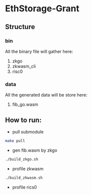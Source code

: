 # EthStorage-Grant


## Structure

### bin
All the binary file will gather here:
1. zkgo
2. zkwasm_cli
3. risc0

### data
All the generated data will be store here:
1. fib_go.wasm


## How to run:
* pull submodule
```bash
make pull
```

* gen fib.wasm by zkgo
```bash
./build_zkgo.sh
```

* profile zkwasm
```bash
./build_zkwasm.sh
```

* profile rics0
```bash


```